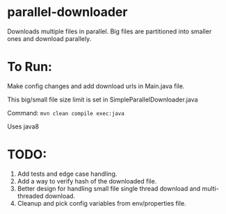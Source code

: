 # parallel-downloader
Downloads multiple files in parallel. Big files are partitioned into smaller ones and download parallely.

# To Run:
Make config changes and add download urls in Main.java file.

This big/small file size limit is set in SimpleParallelDownloader.java

Command: ```mvn clean compile exec:java```

Uses java8


# TODO:
1) Add tests and edge case handling.
2) Add a way to verify hash of the downloaded file.
3) Better design for handling small file single thread download and multi-threaded download.
4) Cleanup and pick config variables from env/properties file.
